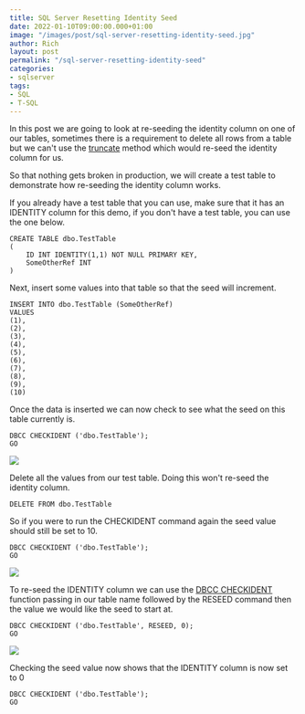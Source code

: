 ```yaml
---
title: SQL Server Resetting Identity Seed
date: 2022-01-10T09:00:00.000+01:00
image: "/images/post/sql-server-resetting-identity-seed.jpg"
author: Rich
layout: post
permalink: "/sql-server-resetting-identity-seed"
categories:
- sqlserver
tags:
- SQL
- T-SQL
---
```


In this post we are going to look at re-seeding the identity column on one of our tables, sometimes there is a requirement to delete all rows from a table but we can't use the [truncate](https://docs.microsoft.com/en-us/sql/t-sql/statements/truncate-table-transact-sql?view=sql-server-ver15) method which would re-seed the identity column for us. 

So that nothing gets broken in production, we will create a test table to demonstrate how re-seeding the identity column works.

If you already have a test table that you can use, make sure that it has an IDENTITY column for this demo, if you don't have a test table, you can use the one below. 

```
CREATE TABLE dbo.TestTable
(
	ID INT IDENTITY(1,1) NOT NULL PRIMARY KEY,
	SomeOtherRef INT
)
```

Next, insert some values into that table so that the seed will increment. 

```
INSERT INTO dbo.TestTable (SomeOtherRef)
VALUES
(1),
(2),
(3),
(4),
(5),
(6),
(7),
(8),
(9),
(10)
```
Once the data is inserted we can now check to see what the seed on this table currently is. 

```
DBCC CHECKIDENT ('dbo.TestTable');
GO
```

![](/img/sql-server-resetting-identity-seed-1.png)

Delete all the values from our test table. Doing this won't re-seed the identity column.

```
DELETE FROM dbo.TestTable
```

So if you were to run the CHECKIDENT command again the seed value should still be set to 10. 

```
DBCC CHECKIDENT ('dbo.TestTable');
GO
```

![](/img/sql-server-resetting-identity-seed-1.png)

To re-seed the IDENTITY column we can use the [DBCC CHECKIDENT](https://docs.microsoft.com/en-us/sql/t-sql/database-console-commands/dbcc-checkident-transact-sql?view=sql-server-ver15) function passing in our table name followed by the RESEED command then the value we would like the seed to start at.

```
DBCC CHECKIDENT ('dbo.TestTable', RESEED, 0);
GO
```

![](/img/sql-server-resetting-identity-seed-2.png)

Checking the seed value now shows that the IDENTITY column is now set to 0 

```
DBCC CHECKIDENT ('dbo.TestTable');
GO
```

